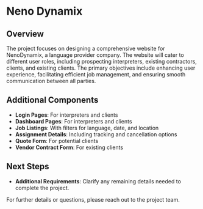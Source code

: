 # Neno Dynamix

## Overview

The project focuses on designing a comprehensive website for NenoDynamix, a language provider company. The website will cater to different user roles, including prospecting interpreters, existing contractors, clients, and existing clients. The primary objectives include enhancing user experience, facilitating efficient job management, and ensuring smooth communication between all parties.

## Additional Components

- **Login Pages**: For interpreters and clients
- **Dashboard Pages**: For interpreters and clients
- **Job Listings**: With filters for language, date, and location
- **Assignment Details**: Including tracking and cancellation options
- **Quote Form**: For potential clients
- **Vendor Contract Form**: For existing clients

## Next Steps
- **Additional Requirements**: Clarify any remaining details needed to complete the project.

For further details or questions, please reach out to the project team.

